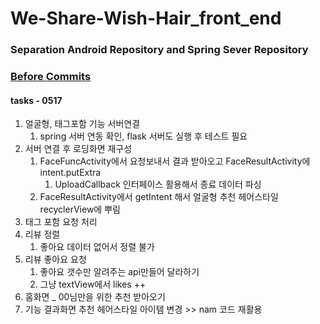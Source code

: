 # We-Share-Wish-Hair_front_end

### Separation Android Repository and Spring Sever Repository
### [Before Commits](https://github.com/EunChanNam/We-Share-Wish-Hair/tree/AND)

#### tasks - 0517
1. 얼굴형, 태그포함 기능 서버연결 
   1. spring 서버 연동 확인, flask 서버도 실행 후 테스트 필요
2. 서버 연결 후 로딩화면 재구성 
   1. FaceFuncActivity에서 요청보내서 결과 받아오고 FaceResultActivity에 intent.putExtra
      1. UploadCallback 인터페이스 활용해서 종료 데이터 파싱
   2. FaceResultActivity에서 getIntent 해서 얼굴형 추천 헤어스타일 recyclerView에 뿌림
3. 태그 포함 요청 처리
4. 리뷰 정렬
   1. 좋아요 데이터 없어서 정렬 불가
5. 리뷰 좋아요 요청
   1. 좋아요 갯수만 알려주는 api만들어 달라하기
   2. 그냥 textView에서 likes ++
6. 홈화면 _ 00님만을 위한 추천 받아오기
7. 기능 결과화면 추천 헤어스타일 아이템 변경 >> nam 코드 재활용
